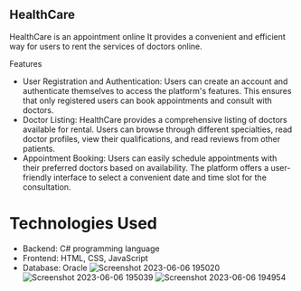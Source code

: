## HealthCare



HealthCare is an appointment online It provides a convenient and efficient way for users to rent the services of doctors online.

Features
- User Registration and Authentication: Users can create an account and authenticate themselves to access the platform's features. This ensures that only registered users can book appointments and consult with doctors.
- Doctor Listing: HealthCare provides a comprehensive listing of doctors available for rental. Users can browse through different specialties, read doctor profiles, view their qualifications, and read reviews from other patients.
- Appointment Booking: Users can easily schedule appointments with their preferred doctors based on availability. The platform offers a user-friendly interface to select a convenient date and time slot for the consultation.

  
# Technologies Used

- Backend: C# programming language
- Frontend:  HTML, CSS, JavaScript
- Database: Oracle
![Screenshot 2023-06-06 195020](https://github.com/AbdullatifAladwan/HealthCare/assets/111656271/acac83da-87bf-456b-8101-8bd73a32f9a4)
![Screenshot 2023-06-06 195039](https://github.com/AbdullatifAladwan/HealthCare/assets/111656271/4107d0a0-d2cf-4fa1-a159-de86073930cb)
![Screenshot 2023-06-06 194954](https://github.com/AbdullatifAladwan/HealthCare/assets/111656271/5bd8f8ab-dd31-4bf9-80f8-d53e151defd9)
